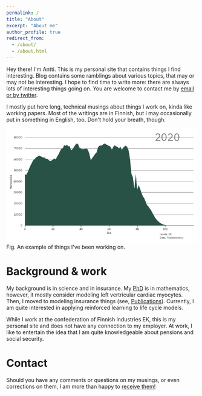 ```yaml
---
permalink: /
title: "About"
excerpt: "About me"
author_profile: true
redirect_from: 
  - /about/
  - /about.html
---
```


Hey there! I'm Antti. This is my personal site that contains things I find interesting. Blog contains some ramblings about
various topics, that may or may not be interesting. I hope to find time to write more: there are always lots of interesting
things going on. You are welcome to contact me by [email or by twitter](/contact/).

I mostly put here long, technical musings about things I work on, kinda like working papers. 
Most of the writings are in Finnish, but I may occasionally put in something in English, too. Don't hold your breath, though.

![IRR:t](/images/demog/baseline.png)
Fig. An example of things I've been working on.

Background & work
=====
My background is in science and in insurance. My [PhD](/publication/2008-05-05-phd) is in mathematics, however, it mostly consider 
modeling left vertricular cardiac myocytes. 
Then, I moved to modeling insurance things (see, [Publications](/publications)). 
Currently, I am quite interested in applying reinforced learning to life cycle models. 

While I work at the confederation of Finnish industries EK, this is my personal site and does not have any connection to my employer.
At work, I like to entertain the idea that I am quite knowledgeable about pensions and social security.

Contact
=====
Should you have any comments or questions on my musings, or even corrections on them, I am more than happy to <a href="email:antti.tanskanen@iki.fi">receive them!</a>


